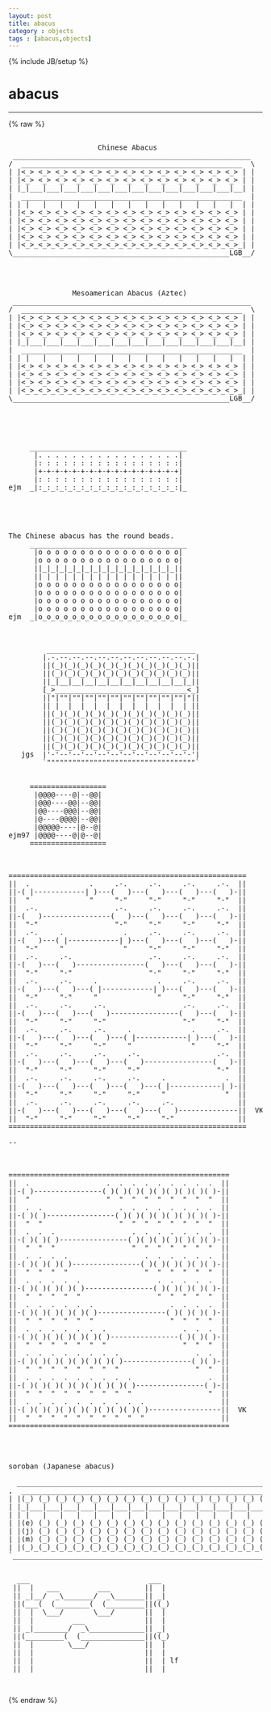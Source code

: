 ```yaml
---
layout: post
title: abacus
category : objects
tags : [abacus,objects]
---
```

{% include JB/setup %}
# abacus
---
{% raw %}
<pre>

                     Chinese Abacus
 ________________________________________________________
/  ____________________________________________________  \
| |&lt;_&gt; &lt;_&gt; &lt;_&gt; &lt;_&gt; &lt;_&gt; &lt;_&gt; &lt;_&gt; &lt;_&gt; &lt;_&gt; &lt;_&gt; &lt;_&gt; &lt;_&gt; &lt;_&gt; | |
| |&lt;_&gt; &lt;_&gt; &lt;_&gt; &lt;_&gt; &lt;_&gt; &lt;_&gt; &lt;_&gt; &lt;_&gt; &lt;_&gt; &lt;_&gt; &lt;_&gt; &lt;_&gt; &lt;_&gt; | |
| |_|___|___|___|___|___|___|___|___|___|___|___|___|__| |
|  ____________________________________________________  |
| | |   |   |   |   |   |   |   |   |   |   |   |   |  | |
| |&lt;_&gt; &lt;_&gt; &lt;_&gt; &lt;_&gt; &lt;_&gt; &lt;_&gt; &lt;_&gt; &lt;_&gt; &lt;_&gt; &lt;_&gt; &lt;_&gt; &lt;_&gt; &lt;_&gt; | |
| |&lt;_&gt; &lt;_&gt; &lt;_&gt; &lt;_&gt; &lt;_&gt; &lt;_&gt; &lt;_&gt; &lt;_&gt; &lt;_&gt; &lt;_&gt; &lt;_&gt; &lt;_&gt; &lt;_&gt; | |
| |&lt;_&gt; &lt;_&gt; &lt;_&gt; &lt;_&gt; &lt;_&gt; &lt;_&gt; &lt;_&gt; &lt;_&gt; &lt;_&gt; &lt;_&gt; &lt;_&gt; &lt;_&gt; &lt;_&gt; | |
| |&lt;_&gt; &lt;_&gt; &lt;_&gt; &lt;_&gt; &lt;_&gt; &lt;_&gt; &lt;_&gt; &lt;_&gt; &lt;_&gt; &lt;_&gt; &lt;_&gt; &lt;_&gt; &lt;_&gt; | |
| |&lt;_&gt;_&lt;_&gt;_&lt;_&gt;_&lt;_&gt;_&lt;_&gt;_&lt;_&gt;_&lt;_&gt;_&lt;_&gt;_&lt;_&gt;_&lt;_&gt;_&lt;_&gt;_&lt;_&gt;_&lt;_&gt;_| |
\___________________________________________________LGB__/




               Mesoamerican Abacus (Aztec)
 ________________________________________________________
/  ____________________________________________________  \
| |&lt;_&gt; &lt;_&gt; &lt;_&gt; &lt;_&gt; &lt;_&gt; &lt;_&gt; &lt;_&gt; &lt;_&gt; &lt;_&gt; &lt;_&gt; &lt;_&gt; &lt;_&gt; &lt;_&gt; | |
| |&lt;_&gt; &lt;_&gt; &lt;_&gt; &lt;_&gt; &lt;_&gt; &lt;_&gt; &lt;_&gt; &lt;_&gt; &lt;_&gt; &lt;_&gt; &lt;_&gt; &lt;_&gt; &lt;_&gt; | |
| |&lt;_&gt; &lt;_&gt; &lt;_&gt; &lt;_&gt; &lt;_&gt; &lt;_&gt; &lt;_&gt; &lt;_&gt; &lt;_&gt; &lt;_&gt; &lt;_&gt; &lt;_&gt; &lt;_&gt; | |
| |_|___|___|___|___|___|___|___|___|___|___|___|___|__| |
|  ____________________________________________________  |
| | |   |   |   |   |   |   |   |   |   |   |   |   |  | |
| |&lt;_&gt; &lt;_&gt; &lt;_&gt; &lt;_&gt; &lt;_&gt; &lt;_&gt; &lt;_&gt; &lt;_&gt; &lt;_&gt; &lt;_&gt; &lt;_&gt; &lt;_&gt; &lt;_&gt; | |
| |&lt;_&gt; &lt;_&gt; &lt;_&gt; &lt;_&gt; &lt;_&gt; &lt;_&gt; &lt;_&gt; &lt;_&gt; &lt;_&gt; &lt;_&gt; &lt;_&gt; &lt;_&gt; &lt;_&gt; | |
| |&lt;_&gt; &lt;_&gt; &lt;_&gt; &lt;_&gt; &lt;_&gt; &lt;_&gt; &lt;_&gt; &lt;_&gt; &lt;_&gt; &lt;_&gt; &lt;_&gt; &lt;_&gt; &lt;_&gt; | |
| |&lt;_&gt;_&lt;_&gt;_&lt;_&gt;_&lt;_&gt;_&lt;_&gt;_&lt;_&gt;_&lt;_&gt;_&lt;_&gt;_&lt;_&gt;_&lt;_&gt;_&lt;_&gt;_&lt;_&gt;_&lt;_&gt;_| |
\___________________________________________________LGB__/





     _____________________________________
      |. . . . . . . . . . . . . . . . .|
      |: : : : : : : : : : : : : : : : :|
      |+-+-+-+-+-+-+-+-+-+-+-+-+-+-+-+-+|
      |: : : : : : : : : : : : : : : : :|
ejm  _|:_:_:_:_:_:_:_:_:_:_:_:_:_:_:_:_:|_





The Chinese abacus has the round beads.
     _____________________________________
      |o o o o o o o o o o o o o o o o o|
      |o o o o o o o o o o o o o o o o o|
      ||_|_|_|_|_|_|_|_|_|_|_|_|_|_|_|_||
      || | | | | | | | | | | | | | | | ||
      |o o o o o o o o o o o o o o o o o|
      |o o o o o o o o o o o o o o o o o|
      |o o o o o o o o o o o o o o o o o|
      |o o o o o o o o o o o o o o o o o|
ejm  _|o_o_o_o_o_o_o_o_o_o_o_o_o_o_o_o_o|_



         ___________________________________
        |.-.--.--.--.--.--.--.--.--.--.--.-.|
        ||(_)(_)(_)(_)(_)(_)(_)(_)(_)(_)(_)||
        ||(_)(_)(_)(_)(_)(_)(_)(_)(_)(_)(_)||
        ||_|__|__|__|__|__|__|__|__|__|__|_||
        [_&gt;_______________________________&lt;_]
        ||&quot;|&quot;&quot;|&quot;&quot;|&quot;&quot;|&quot;&quot;|&quot;&quot;|&quot;&quot;|&quot;&quot;|&quot;&quot;|&quot;&quot;|&quot;&quot;|&quot;||
        || |  |  |  |  |  |  |  |  |  |  | ||
        ||(_)(_)(_)(_)(_)(_)(_)(_)(_)(_)(_)||
        ||(_)(_)(_)(_)(_)(_)(_)(_)(_)(_)(_)||
        ||(_)(_)(_)(_)(_)(_)(_)(_)(_)(_)(_)||
        ||(_)(_)(_)(_)(_)(_)(_)(_)(_)(_)(_)||
        ||(_)(_)(_)(_)(_)(_)(_)(_)(_)(_)(_)||
   jgs  |&#039;-&#039;--&#039;--&#039;--&#039;--&#039;--&#039;--&#039;--&#039;--&#039;--&#039;--&#039;-&#039;|
        `&quot;&quot;&quot;&quot;&quot;&quot;&quot;&quot;&quot;&quot;&quot;&quot;&quot;&quot;&quot;&quot;&quot;&quot;&quot;&quot;&quot;&quot;&quot;&quot;&quot;&quot;&quot;&quot;&quot;&quot;&quot;&quot;&quot;&quot;&quot;`


     ==================
      |@@@@----@|--@@|
      |@@@----@@|--@@|
      |@@----@@@|--@@|
      |@----@@@@|--@@|
      |@@@@@----|@--@|
ejm97 |@@@@----@|@--@|
     ==================



========================================================
||  .              .     .-.     .-.     .-.     .-.  ||
||-( |------------| )---(   )---(   )---(   )---(   )-||
||  &quot;              &quot;     &quot;-&quot;     &quot;-&quot;     &quot;-&quot;     &quot;-&quot;  ||
||  .-.                  .-.     .-.     .-.     .-.  ||
||-(   )----------------(   )---(   )---(   )---(   )-||
||  &quot;-&quot;                  &quot;-&quot;     &quot;-&quot;     &quot;-&quot;     &quot;-&quot;  ||
||  .-.     .              .     .-.     .-.     .-.  ||
||-(   )---( |------------| )---(   )---(   )---(   )-||
||  &quot;-&quot;     &quot;              &quot;     &quot;-&quot;     &quot;-&quot;     &quot;-&quot;  ||
||  .-.     .-.                  .-.     .-.     .-.  ||
||-(   )---(   )----------------(   )---(   )---(   )-||
||  &quot;-&quot;     &quot;-&quot;                  &quot;-&quot;     &quot;-&quot;     &quot;-&quot;  ||
||  .-.     .-.     .              .     .-.     .-.  ||
||-(   )---(   )---( |------------| )---(   )---(   )-||
||  &quot;-&quot;     &quot;-&quot;     &quot;              &quot;     &quot;-&quot;     &quot;-&quot;  ||
||  .-.     .-.     .-.                  .-.     .-.  ||
||-(   )---(   )---(   )----------------(   )---(   )-||
||  &quot;-&quot;     &quot;-&quot;     &quot;-&quot;                  &quot;-&quot;     &quot;-&quot;  ||
||  .-.     .-.     .-.     .              .     .-.  ||
||-(   )---(   )---(   )---( |------------| )---(   )-||
||  &quot;-&quot;     &quot;-&quot;     &quot;-&quot;     &quot;              &quot;     &quot;-&quot;  ||
||  .-.     .-.     .-.     .-.                  .-.  ||
||-(   )---(   )---(   )---(   )----------------(   )-||
||  &quot;-&quot;     &quot;-&quot;     &quot;-&quot;     &quot;-&quot;                  &quot;-&quot;  ||
||  .-.     .-.     .-.     .-.     .              .  ||
||-(   )---(   )---(   )---(   )---( |------------| )-||
||  &quot;-&quot;     &quot;-&quot;     &quot;-&quot;     &quot;-&quot;     &quot;              &quot;  ||
||  .-.     .-.     .-.     .-.     .-.               ||
||-(   )---(   )---(   )---(   )---(   )--------------||  VK
||  &quot;-&quot;     &quot;-&quot;     &quot;-&quot;     &quot;-&quot;     &quot;-&quot;               ||
========================================================

--



====================================================
||  .                  .  .  .  .  .  .  .  .  .  ||
||-( )----------------( )( )( )( )( )( )( )( )( )-||
||  &quot;                  &quot;  &quot;  &quot;  &quot;  &quot;  &quot;  &quot;  &quot;  &quot;  ||
||  .  .                  .  .  .  .  .  .  .  .  ||
||-( )( )----------------( )( )( )( )( )( )( )( )-||
||  &quot;  &quot;                  &quot;  &quot;  &quot;  &quot;  &quot;  &quot;  &quot;  &quot;  ||
||  .  .  .                  .  .  .  .  .  .  .  ||
||-( )( )( )----------------( )( )( )( )( )( )( )-||
||  &quot;  &quot;  &quot;                  &quot;  &quot;  &quot;  &quot;  &quot;  &quot;  &quot;  ||
||  .  .  .  .                  .  .  .  .  .  .  ||
||-( )( )( )( )----------------( )( )( )( )( )( )-||
||  &quot;  &quot;  &quot;  &quot;                  &quot;  &quot;  &quot;  &quot;  &quot;  &quot;  ||
||  .  .  .  .  .                  .  .  .  .  .  ||
||-( )( )( )( )( )----------------( )( )( )( )( )-||
||  &quot;  &quot;  &quot;  &quot;  &quot;                  &quot;  &quot;  &quot;  &quot;  &quot;  ||
||  .  .  .  .  .  .                  .  .  .  .  ||
||-( )( )( )( )( )( )----------------( )( )( )( )-||
||  &quot;  &quot;  &quot;  &quot;  &quot;  &quot;                  &quot;  &quot;  &quot;  &quot;  ||
||  .  .  .  .  .  .  .                  .  .  .  ||
||-( )( )( )( )( )( )( )----------------( )( )( )-||
||  &quot;  &quot;  &quot;  &quot;  &quot;  &quot;  &quot;                  &quot;  &quot;  &quot;  ||
||  .  .  .  .  .  .  .  .                  .  .  ||
||-( )( )( )( )( )( )( )( )----------------( )( )-||
||  &quot;  &quot;  &quot;  &quot;  &quot;  &quot;  &quot;  &quot;                  &quot;  &quot;  ||
||  .  .  .  .  .  .  .  .  .                  .  ||
||-( )( )( )( )( )( )( )( )( )----------------( )-||
||  &quot;  &quot;  &quot;  &quot;  &quot;  &quot;  &quot;  &quot;  &quot;                  &quot;  ||
||  .  .  .  .  .  .  .  .  .  .                  ||
||-( )( )( )( )( )( )( )( )( )( )-----------------||  VK
||  &quot;  &quot;  &quot;  &quot;  &quot;  &quot;  &quot;  &quot;  &quot;  &quot;                  ||
====================================================




soroban (Japanese abacus)

  _____________________________________________________________________
,  ___________________________________________________________________ `
| |(_) (_) (_) (_) (_) (_) (_) (_) (_) (_) (_) (_) (_) (_) (_) (_) (_)| |
| |_|___|___|___|___|___|___|___|___|___|___|___|___|___|___|___|___|_| |
| | |   |   |   |   |   |   |   |   |   |   |   |   |   |   |   |   | | |
| |(e) (_) (_) (_) (_) (_) (_) (_) (_) (_) (_) (_) (_) (_) (_) (_) (_)| |
| |(j) (_) (_) (_) (_) (_) (_) (_) (_) (_) (_) (_) (_) (_) (_) (_) (_)| |
| |(m) (_) (_) (_) (_) (_) (_) (_) (_) (_) (_) (_) (_) (_) (_) (_) (_)| |
| |(_)_(_)_(_)_(_)_(_)_(_)_(_)_(_)_(_)_(_)_(_)_(_)_(_)_(_)_(_)_(_)_(_)| |
`______________________________________________________________________,


  ___                            ___
 ||  |   ___         ___        ||  |
 || _|__/  _\_______/  _\_______|| _|
 ||(___(  (________(  (_________||((_)
 ||  |  \___/       \___/       ||  |
 ||  |         ___              ||  |
 || _|________/  _\_____________|| _|
 ||(_________(  (_______________||((_)
 ||  |        \___/             ||  |
 ||  |                          ||  |
 ||  |                          ||  | lf
 ||  |                          ||  |

 </pre>
{% endraw %}
